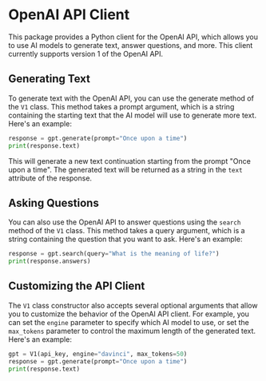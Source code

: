 # OpenAI API Client

This package provides a Python client for the OpenAI API, which allows you to use AI models to generate text, answer questions, and more. This client currently supports version 1 of the OpenAI API.

## Generating Text

To generate text with the OpenAI API, you can use the generate method of the `V1` class. This method takes a prompt argument, which is a string containing the starting text that the AI model will use to generate more text. Here's an example:

```py
response = gpt.generate(prompt="Once upon a time")
print(response.text)
```

This will generate a new text continuation starting from the prompt "Once upon a time". The generated text will be returned as a string in the `text` attribute of the response.

## Asking Questions

You can also use the OpenAI API to answer questions using the `search` method of the `V1` class. This method takes a query argument, which is a string containing the question that you want to ask. Here's an example:

```py
response = gpt.search(query="What is the meaning of life?")
print(response.answers)
```

## Customizing the API Client

The `V1` class constructor also accepts several optional arguments that allow you to customize the behavior of the OpenAI API client. For example, you can set the `engine` parameter to specify which AI model to use, or set the `max_tokens` parameter to control the maximum length of the generated text. Here's an example:

```py
gpt = V1(api_key, engine="davinci", max_tokens=50)
response = gpt.generate(prompt="Once upon a time")
print(response.text)
```
